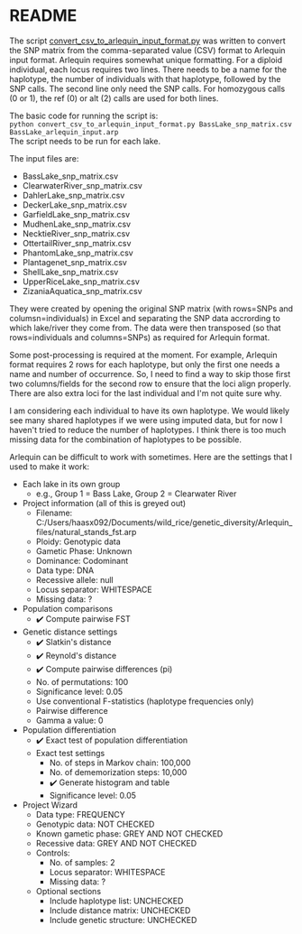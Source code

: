 # README

The script [convert_csv_to_arlequin_input_format.py](convert_csv_to_arlequin_input_format.py) was written to convert the SNP matrix from the comma-separated value (CSV) format to Arlequin input format. Arlequin requires somewhat unique formatting. For a diploid individual, each locus requires two lines. There needs to be a name for the haplotype, the number of individuals with that haplotype, followed by the SNP calls. The second line only need the SNP calls. For homozygous calls (0 or 1), the ref (0) or alt (2) calls are used for both lines.

The basic code for running the script is:<br>
```python convert_csv_to_arlequin_input_format.py BassLake_snp_matrix.csv BassLake_arlequin_input.arp```<br>
The script needs to be run for each lake.

The input files are:
* BassLake_snp_matrix.csv
* ClearwaterRiver_snp_matrix.csv
* DahlerLake_snp_matrix.csv
* DeckerLake_snp_matrix.csv
* GarfieldLake_snp_matrix.csv
* MudhenLake_snp_matrix.csv
* NecktieRiver_snp_matrix.csv
* OttertailRiver_snp_matrix.csv
* PhantomLake_snp_matrix.csv
* Plantagenet_snp_matrix.csv
* ShellLake_snp_matrix.csv
* UpperRiceLake_snp_matrix.csv
* ZizaniaAquatica_snp_matrix.csv

They were created by opening the original SNP matrix (with rows=SNPs and columsn=individuals) in Excel and separating the SNP data accrording to which lake/river they come from. The data were then transposed (so that rows=individuals and columns=SNPs) as required for Arlequin format.<br>

Some post-processing is required at the moment. For example, Arlequin format requires 2 rows for each haplotype, but only the first one needs a name and number of occurrence. So, I need to find a way to skip those first two columns/fields for the second row to ensure that the loci align properly. There are also extra loci for the last individual and I'm not quite sure why. <br>

I am considering each individual to have its own haplotype. We would likely see many shared haplotypes if we were using imputed data, but for now I haven't tried to reduce the number of haplotypes. I think there is too much missing data for the combination of haplotypes to be possible.

Arlequin can be difficult to work with sometimes. Here are the settings that I used to make it work:
* Each lake in its own group
    * e.g., Group 1 = Bass Lake, Group 2 = Clearwater River
* Project information (all of this is greyed out)
    * Filename: C:/Users/haasx092/Documents/wild_rice/genetic_diversity/Arlequin_files/natural_stands_fst.arp
    * Ploidy: Genotypic data
    * Gametic Phase: Unknown
    * Dominance: Codominant
    * Data type: DNA
    * Recessive allele: null
    * Locus separator: WHITESPACE
    * Missing data: ?
* Population comparisons
    * :heavy_check_mark: Compute pairwise FST
* Genetic distance settings
    * :heavy_check_mark: Slatkin's distance
    * :heavy_check_mark: Reynold's distance
    * :heavy_check_mark: Compute pairwise differences (pi)
    * No. of permutations: 100
    * Significance level: 0.05
    * Use conventional F-statistics (haplotype frequencies only)
    * Pairwise difference
    * Gamma a value: 0 
* Population differentiation
    * :heavy_check_mark: Exact test of population differentiation
    * Exact test settings
        * No. of steps in Markov chain: 100,000
        * No. of dememorization steps: 10,000
        * :heavy_check_mark: Generate histogram and table
        * Significance level: 0.05
* Project Wizard
    * Data type: FREQUENCY
    * Genotypic data: NOT CHECKED
    * Known gametic phase: GREY AND NOT CHECKED
    * Recessive data: GREY AND NOT CHECKED
    * Controls:
        * No. of samples: 2
        * Locus separator: WHITESPACE
        * Missing data: ?
    * Optional sections
        * Include haplotype list: UNCHECKED
        * Include distance matrix: UNCHECKED
        * Include genetic structure: UNCHECKED

